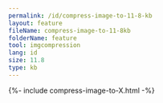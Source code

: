 ```yaml
---
permalink: /id/compress-image-to-11-8-kb
layout: feature
fileName: compress-image-to-11-8kb
folderName: feature
tool: imgcompression
lang: id
size: 11.8
type: kb
---
```


{%- include compress-image-to-X.html -%}
